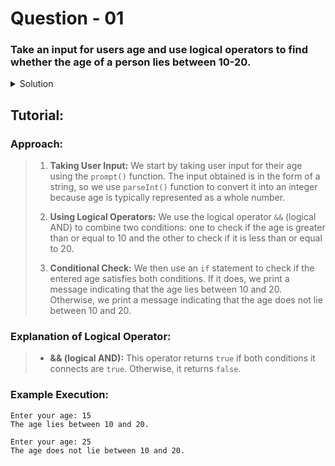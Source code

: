 # Question - 01
### Take an input for users age and use logical operators to find whether the age of a person lies between 10-20.

<details><summary>Solution</summary> 

```javascript
// Take user input for age
let age = parseInt(prompt("Enter your age:"));

// Check if age lies between 10 and 20
if (age >= 10 && age <= 20) {
    console.log("Your age lies between 10 and 20.");
} else {
    console.log("Your age does not lie between 10 and 20.");
}
```
</details>

## Tutorial:

### Approach:
> 1. **Taking User Input:** We start by taking user input for their age using the `prompt()` function. The input obtained is in the form of a string, so we use `parseInt()` function to convert it into an integer because age is typically represented as a whole number.
> 
> 2. **Using Logical Operators:** We use the logical operator `&&` (logical AND) to combine two conditions: one to check if the age is greater than or equal to 10 and the other to check if it is less than or equal to 20.
> 
> 3. **Conditional Check:** We then use an `if` statement to check if the entered age satisfies both conditions. If it does, we print a message indicating that the age lies between 10 and 20. Otherwise, we print a message indicating that the age does not lie between 10 and 20.

### Explanation of Logical Operator:
> - **&& (logical AND):** This operator returns `true` if both conditions it connects are `true`. Otherwise, it returns `false`.

### Example Execution:
```
Enter your age: 15
The age lies between 10 and 20.

Enter your age: 25
The age does not lie between 10 and 20.
```
